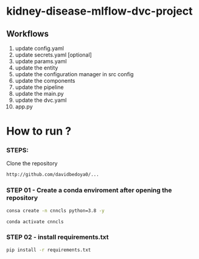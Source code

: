 # kidney-disease-mlflow-dvc-project


## Workflows 

1. update config.yaml 
2. update secrets.yaml [optional]
3. update params.yaml
4. update the entity 
5. update the configuration manager in src config
6. update the components 
7. update the pipeline
8. update the main.py 
9. update the dvc.yaml
10. app.py 

# How to run ? 

### STEPS:

Clone the repository 

```bash
http://github.com/davidbedoya0/...
```

### STEP 01 - Create a conda enviroment after opening the repository

```bash
consa create -n cnncls python=3.8 -y
```

```bash
conda activate cnncls
``` 


### STEP 02 - install requirements.txt 

```bash
pip install -r requirements.txt 
```

